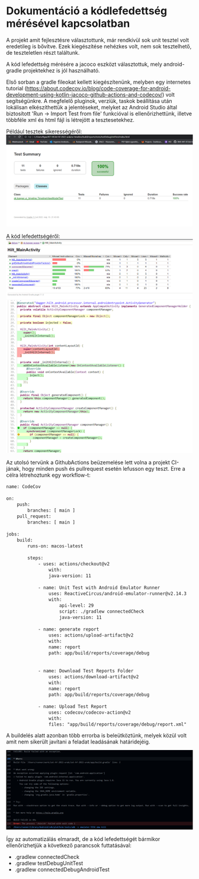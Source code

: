 # Dokumentáció a kódlefedettség mérésével kapcsolatban

A projekt amit fejlesztésre választottunk, már rendkívül sok unit tesztel volt eredetileg is bővítve. Ezek kiegészítése nehézkes volt, nem sok tesztelhető, de teszteletlen részt találtunk.

A kód lefedettség mérésére a jacoco eszközt választottuk, mely android-gradle projektekhez is jól használható.

Első sorban a gradle fileokat kellett kiegészítenünk, melyben egy internetes tutorial (https://about.codecov.io/blog/code-coverage-for-android-development-using-kotlin-jacoco-github-actions-and-codecov/) volt segítségünkre.
A megfelelő pluginok, verziük, taskok beállítása után lokálisan elkészíthettük a jelentéseket, melyket az Android Studio által biztosított 'Run -> Import Test from file' funkcióval is ellenőrizhettünk, illetve többféle xml és html fájl is létrejött a tesztesetekhez.

Például tesztek sikerességéről:
![](pictures/test_success.png)

A kód lefedettségéről:
![](pictures/test_coverage.png)
![](pictures/code_coverage.png)

Az utolsó tervünk a GithubActions beüzemelése lett volna a projekt CI-jának, hogy minden push és pullrequest esetén lefusson egy teszt.
Erre a célra létrehoztunk egy workflow-t:

    name: CodeCov

    on:
        push:
            branches: [ main ]
        pull_request:
            branches: [ main ]

    jobs:
        build:
            runs-on: macos-latest

            steps:
                - uses: actions/checkout@v2
                    with:
                    java-version: 11

                - name: Unit Test with Android Emulator Runner
                    uses: ReactiveCircus/android-emulator-runner@v2.14.3
                    with: 
                        api-level: 29
                        script: ./gradlew connectedCheck 
                        java-version: 11

                - name: generate report
                    uses: actions/upload-artifact@v2
                    with:
                    name: report 
                    path: app/build/reports/coverage/debug


                - name: Download Test Reports Folder
                    uses: actions/download-artifact@v2
                    with:
                    name: report
                    path: app/build/reports/coverage/debug

                - name: Upload Test Report
                    uses: codecov/codecov-action@v2
                    with:
                    files: "app/build/reports/coverage/debug/report.xml"

A buildelés alatt azonban több errorba is beleütköztünk, melyek közül volt amit nem sikerült javítani a feladat leadásának határidejéig.

![](pictures/error.png)

Így az automatizálás elmaradt, de a kód lefedettségét bármikor ellenőrizhetjük a következő parancsok futtatásával:

* .gradlew connectedCheck
* .gradlew testDebugUnitTest
* .gradlew connectedDebugAndroidTest



